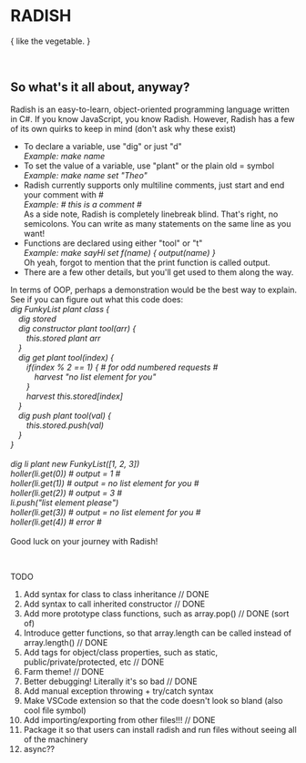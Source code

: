 <h1>RADISH</h1>
<p>{ like the vegetable. }</p>
<br>
<h2>So what's it all about, anyway?</h2>
<p>Radish is an easy-to-learn, object-oriented programming language written in C#. If you know JavaScript, you know Radish. However, Radish has a few of its own quirks to keep in mind (don't ask why these exist)
    <ul>
        <li>To declare a variable, use "dig" or just "d"<br><em>Example: make name</em></li>
        <li>To set the value of a variable, use "plant" or the plain old = symbol<br><em>Example: make name set "Theo"</em></li>
        <li>Radish currently supports only multiline comments, just start and end your comment with #<br><em>Example: # this is a comment #</em><br>As a side note, Radish is completely linebreak blind. That's right, no semicolons. You can write as many statements on the same line as you want!</li>
        <li>Functions are declared using either "tool" or "t"<br><em>Example: make sayHi set f(name) {
            output(name)
        }</em><br>Oh yeah, forgot to mention that the print function is called output.</li>
        <li>There are a few other details, but you'll get used to them along the way.</li>
    </ul>
In terms of OOP, perhaps a demonstration would be the best way to explain. See if you can figure out what this code does:<br><em>
dig FunkyList plant class {<br>
    &emsp;dig stored<br>
    &emsp;dig constructor plant tool(arr) {<br>
        &emsp;&emsp;this.stored plant arr<br>
    &emsp;}<br>
    &emsp;dig get plant tool(index) {<br>
        &emsp;&emsp;if(index % 2 == 1) { # for odd numbered requests #<br>
            &emsp;&emsp;&emsp;harvest "no list element for you"<br>
        &emsp;&emsp;}<br>
        &emsp;&emsp;harvest this.stored[index]<br>
    &emsp;}<br>
    &emsp;dig push plant tool(val) {<br>
        &emsp;&emsp;this.stored.push(val)<br>
    &emsp;}<br>
}<br>
<br>
dig li plant new FunkyList([1, 2, 3])<br>
holler(li.get(0)) # output = 1 #<br>
holler(li.get(1)) # output = no list element for you #<br>
holler(li.get(2)) # output = 3 #<br>
li.push("list element please")<br>
holler(li.get(3)) # output = no list element for you #<br>
holler(li.get(4)) # error #<br>
</em><br>Good luck on your journey with Radish!</p>
<br>
<p>TODO<br><ol>
    <li>Add syntax for class to class inheritance // DONE</li>
    <li>Add syntax to call inherited constructor // DONE</li>
    <li>Add more prototype class functions, such as array.pop() // DONE (sort of)</li>
    <li>Introduce getter functions, so that array.length can be called instead of array.length() // DONE</li>
    <li>Add tags for object/class properties, such as static, public/private/protected, etc // DONE</li>
    <li>Farm theme! // DONE</li>
    <li>Better debugging! Literally it's so bad // DONE</li>
    <li>Add manual exception throwing + try/catch syntax</li>
    <li>Make VSCode extension so that the code doesn't look so bland (also cool file symbol)</li>
    <li>Add importing/exporting from other files!!! // DONE</li>
    <li>Package it so that users can install radish and run files without seeing all of the machinery</li>
    <li>async??</li>
</ol></p>